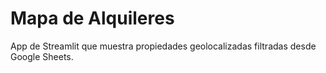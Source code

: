 # Mapa de Alquileres

App de Streamlit que muestra propiedades geolocalizadas filtradas desde Google Sheets.
